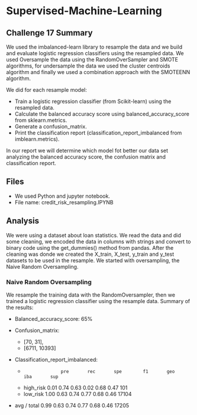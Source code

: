 # Supervised-Machine-Learning

## Challenge 17 Summary 
We used the imbalanced-learn library to resample the data and we build and evaluate logistic regression classifiers using the resampled data.  We used Oversample the data using the RandomOverSampler and SMOTE algorithms, for undersample the data we used the cluster centroids algorithm and finally we used a combination approach with the SMOTEENN algorithm.

We did for each resample model:
- Train a logistic regression classifier (from Scikit-learn) using the resampled data.
- Calculate the balanced accuracy score using balanced_accuracy_score from sklearn.metrics.
- Generate a confusion_matrix.
- Print the classification report (classification_report_imbalanced from imblearn.metrics).

In our report we will determine which model fot better our data set analyzing the balanced accuracy score, the confusion matrix and classification report.

## Files
- We used Python and jupyter notebook.  
- File name: credit_risk_resampling.IPYNB

## Analysis
We were using a dataset about loan statistics.  We read the data and did some cleaning, we encoded the data in columns with strings and convert to binary code using the get_dummies() method from pandas.  After the cleaning was donde we created the X_train, X_test, y_train and y_test datasets to be used in the resample.  We started with oversampling, the Naive Random Oversampling.

### Naive Random Oversampling
We resample the training data with the RandomOversampler, then we trained a logistic regression classifier using the resample data.
Summary of the results:
- Balanced_accuracy_score: 65%
- Confusion_matrix:
  - [70, 31],
  - [6711, 10393]
- Classification_report_imbalanced:
  -                   pre       rec       spe        f1       geo       iba       sup

  -  high_risk       0.01      0.74      0.63      0.02      0.68      0.47       101
  -   low_risk       1.00      0.63      0.74      0.77      0.68      0.46     17104

-  avg / total       0.99      0.63      0.74      0.77      0.68      0.46     17205


